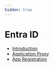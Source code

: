 ```yaml
---
hidden: true
---
```


# Entra ID

* [Introduction](./introduction)
* [Application Proxy](./application-proxy)
* [App Registration](./app-registration)
